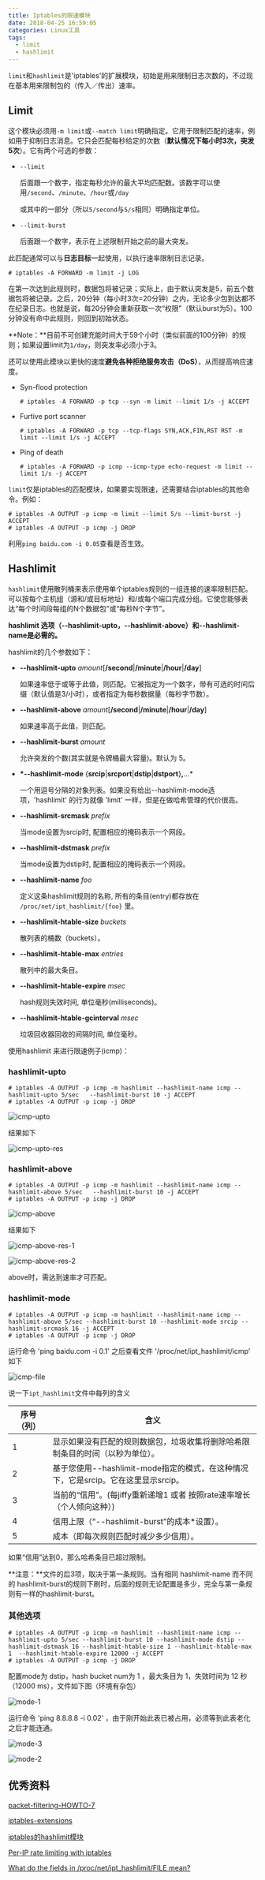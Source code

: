 ```yaml
---
title: Iptables的限速模块
date: 2018-04-25 16:59:05
categories: Linux工具
tags:
  - limit
  - hashlimit
---
```


`limit`和`hashlimit`是'iptables'的扩展模块，初始是用来限制日志次数的，不过现在基本用来限制包的（传入／传出）速率。

## Limit

这个模块必须用`-m limit`或`--match limit`明确指定。它用于限制匹配的速率，例如用于抑制日志消息。它只会匹配每秒给定的次数（**默认情况下每小时3次，突发5次**）。它有两个可选的参数：

- `--limit`

  后面跟一个数字，指定每秒允许的最大平均匹配数。该数字可以使用`/second`、`/minute`、`/hour`或`/day`

  或其中的一部分（所以`5/second`与`5/s`相同）明确指定单位。

- `--limit-burst`

  后面跟一个数字，表示在上述限制开始之前的最大突发。

此匹配通常可以与**日志目标**一起使用，以执行速率限制日志记录。

```shell
# iptables -A FORWARD -m limit -j LOG
```

在第一次达到此规则时，数据包将被记录；实际上，由于默认突发是5，前五个数据包将被记录。之后，20分钟（每小时3次=20分钟）之内，无论多少包到达都不在纪录日志。也就是说，每20分钟会重新获取一次“权限”（默认burst为5）。100分钟没有命中此规则，则回到初始状态。

**Note：**目前不可创建充能时间大于59个小时（类似前面的100分钟）的规则；如果设置limit为`1/day`，则突发率必须小于3。



还可以使用此模块以更快的速度**避免各种拒绝服务攻击（DoS）**，从而提高响应速度。

- Syn-flood protection

  ```shell
  # iptables -A FORWARD -p tcp --syn -m limit --limit 1/s -j ACCEPT
  ```

- Furtive port scanner

  ```shell
  # iptables -A FORWARD -p tcp --tcp-flags SYN,ACK,FIN,RST RST -m limit --limit 1/s -j ACCEPT
  ```

- Ping of death

  ```shell
  # iptables -A FORWARD -p icmp --icmp-type echo-request -m limit --limit 1/s -j ACCEPT
  ```

`limit`仅是iptables的匹配模块，如果要实现限速，还需要结合iptables的其他命令。例如：

```shell
# iptables -A OUTPUT -p icmp -m limit --limit 5/s --limit-burst -j ACCEPT
# iptables -A OUTPUT -p icmp -j DROP
```

利用`ping baidu.com -i 0.05`查看是否生效。

## Hashlimit

`hashlimit`使用散列桶来表示使用单个iptables规则的一组连接的速率限制匹配。可以按每个主机组（源和/或目标地址）和/或每个端口完成分组。它使您能够表达“每个时间段每组的N个数据包”或“每秒N个字节”。

**hashlimit 选项（--hashlimit-upto，--hashlimit-above）和--hashlimit-name是必需的。**

hashlimit的几个参数如下：

- **--hashlimit-upto** *amount*[**/second**|**/minute**|**/hour**|**/day**]

  如果速率低于或等于此值，则匹配。它被指定为一个数字，带有可选的时间后缀（默认值是3/小时），或者指定为每秒数据量（每秒字节数）。

- **--hashlimit-above** *amount*[**/second**|**/minute**|**/hour**|**/day**]

  如果速率高于此值，则匹配。

- **--hashlimit-burst** *amount*

  允许突发的个数(其实就是令牌桶最大容量)。默认为 5。

- **\*--hashlimit-mode** {**srcip**|**srcport**|**dstip**|**dstport**}**,**...*

  一个用逗号分隔的对象列表。如果没有给出--hashlimit-mode选项，'hashlimit' 的行为就像 'limit' 一样，但是在做哈希管理的代价很高。

- **--hashlimit-srcmask** *prefix*

  当mode设置为srcip时, 配置相应的掩码表示一个网段。

- **--hashlimit-dstmask** *prefix*

  当mode设置为dstip时, 配置相应的掩码表示一个网段。

- **--hashlimit-name** *foo*

  定义这条hashlimit规则的名称, 所有的条目(entry)都存放在 `/proc/net/ipt_hashlimit/{foo}` 里。

- **--hashlimit-htable-size** *buckets*

  散列表的桶数（buckets）。

- **--hashlimit-htable-max** *entries*

  散列中的最大条目。

- **--hashlimit-htable-expire** *msec*

  hash规则失效时间, 单位毫秒(milliseconds)。

- **--hashlimit-htable-gcinterval** *msec*

  垃圾回收器回收的间隔时间, 单位毫秒。

使用hashlimit 来进行限速例子(icmp)： 

### **hashlimit-upto**

```shell
# iptables -A OUTPUT -p icmp -m hashlimit --hashlimit-name icmp --hashlimit-upto 5/sec   --hashlimit-burst 10 -j ACCEPT
# iptables -A OUTPUT -p icmp -j DROP
```

![icmp-upto](/images/Iptables的限速模块/icmp-upto.png)

结果如下

![icmp-upto-res](/images/Iptables的限速模块/icmp-upto-res.png)

### **hashlimit-above**

```shell
# iptables -A OUTPUT -p icmp -m hashlimit --hashlimit-name icmp --hashlimit-above 5/sec   --hashlimit-burst 10 -j ACCEPT
# iptables -A OUTPUT -p icmp -j DROP
```

![icmp-above](/images/Iptables的限速模块/icmp-above.png)

结果如下

![icmp-above-res-1](/images/Iptables的限速模块/icmp-above-res-1.png)

![icmp-above-res-2](/images/Iptables的限速模块/icmp-above-res-2.png)

above时，需达到速率才可匹配。

### **hashlimit-mode**

```shell
# iptables -A OUTPUT -p icmp -m hashlimit --hashlimit-name icmp --hashlimit-above 5/sec --hashlimit-burst 10 --hashlimit-mode srcip --hashlimit-srcmask 16 -j ACCEPT
# iptables -A OUTPUT -p icmp -j DROP
```

运行命令 'ping baidu.com -i 0.1' 之后查看文件 '/proc/net/ipt_hashlimit/icmp' 如下

![icmp-file](/images/Iptables的限速模块/icmp-file.png)


说一下`ipt_hashlimit`文件中每列的含义

| 序号（列） | 含义                                                         |
| ---------- | ------------------------------------------------------------ |
| 1          | 显示如果没有匹配的规则数据包，垃圾收集将删除哈希限制条目的时间（以秒为单位）。 |
| 2          | 基于您使用--hashlimit-mode指定的模式，在这种情况下，它是srcip。它在这里显示srcip。 |
| 3          | 当前的“信用”。(每jiffy重新递增1 或者 按照rate速率增长（个人倾向这种）) |
| 4          | 信用上限（“--hashlimit-burst”的成本*设置）。                 |
| 5          | 成本（即每次规则匹配时减少多少信用）。                       |

如果“信用”达到0，那么哈希条目已超过限制。

**注意：**文件的后3项，取决于第一条规则。当有相同 hashlimit-name 而不同的 hashlimit-burst的规则下刷时，后面的规则无论配置是多少，完全与第一条规则有一样的hashlimit-burst。

### 其他选项

```shell
# iptables -A OUTPUT -p icmp -m hashlimit --hashlimit-name icmp --hashlimit-upto 5/sec --hashlimit-burst 10 --hashlimit-mode dstip --hashlimit-dstmask 16 --hashlimit-htable-size 1 --hashlimit-htable-max 1  --hashlimit-htable-expire 12000 -j ACCEPT
# iptables -A OUTPUT -p icmp -j DROP
```

配置mode为 dstip，hash bucket num为 1 ，最大条目为 1，失效时间为 12 秒（12000 ms），文件如下图（环境有杂包）

![mode-1](/images/Iptables的限速模块/mode-1.png)

运行命令 'ping 8.8.8.8 -i 0.02' ，由于刚开始此表已被占用，必须等到此表老化之后才能连通。

![mode-3](/images/Iptables的限速模块/mode-3.png)

![mode-2](/images/Iptables的限速模块/mode-2.png)

## 优秀资料

[packet-filtering-HOWTO-7](https://netfilter.org/documentation/HOWTO/packet-filtering-HOWTO-7.html)

[iptables-extensions](http://ipset.netfilter.org/iptables-extensions.man.html#lbAY)

[iptables的hashlimit模块](https://blog.tankywoo.com/2015/03/18/iptables-hashlimit-module.html)

[Per-IP rate limiting with iptables](https://making.pusher.com/per-ip-rate-limiting-with-iptables/index.html)

[What do the fields in /proc/net/ipt_hashlimit/FILE mean?](https://unix.stackexchange.com/questions/215903/what-do-the-fields-in-proc-net-ipt-hashlimit-file-mean)

